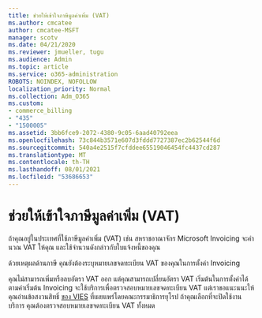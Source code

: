 ```yaml
---
title: ช่วยให้เข้าใจภาษีมูลค่าเพิ่ม (VAT)
ms.author: cmcatee
author: cmcatee-MSFT
manager: scotv
ms.date: 04/21/2020
ms.reviewer: jmueller, tugu
ms.audience: Admin
ms.topic: article
ms.service: o365-administration
ROBOTS: NOINDEX, NOFOLLOW
localization_priority: Normal
ms.collection: Adm_O365
ms.custom:
- commerce_billing
- "435"
- "1500005"
ms.assetid: 3bb6fce9-2072-4380-9c05-6aad40792eea
ms.openlocfilehash: 73c844b3571e607d3fddd7727387ec2b62544f6d
ms.sourcegitcommit: 540a4e2515f7cfddee65519046454fc4437cd287
ms.translationtype: MT
ms.contentlocale: th-TH
ms.lasthandoff: 08/01/2021
ms.locfileid: "53686653"
---
```

# <a name="help-understanding-value-added-tax-vat"></a>ช่วยให้เข้าใจภาษีมูลค่าเพิ่ม (VAT)

ถ้าคุณอยู่ในประเทศที่ใช้ภาษีมูลค่าเพิ่ม (VAT) เช่น สหราชอาณาจักร Microsoft Invoicing จะคํานวณ VAT ให้คุณ และใช้จํานวนดังกล่าวกับใบแจ้งหนี้ของคุณ
  
ด้วยเหตุผลด้านภาษี คุณยังต้องระบุหมายเลขจดทะเบียน VAT ของคุณในการตั้งค่า Invoicing
  
คุณไม่สามารถเพิ่มหรือลบอัตรา VAT ออก แต่คุณสามารถเปลี่ยนอัตรา VAT เริ่มต้นในการตั้งค่าได้ ตามค่าเริ่มต้น Invoicing จะใช้บริการเพื่อตรวจสอบหมายเลขจดทะเบียน VAT แต่เราขอแนะนนะให้คุณอ่านข้อสงวนสิทธิ์ [ของ VIES](https://go.microsoft.com/fwlink/?LinkID=841741) ที่เผยแพร่โดยคณะกรรมาธิการยุโรป ถ้าคุณเลือกที่จะปิดใช้งานบริการ คุณต้องตรวจสอบหมายเลขจดทะเบียน VAT ทั้งหมด